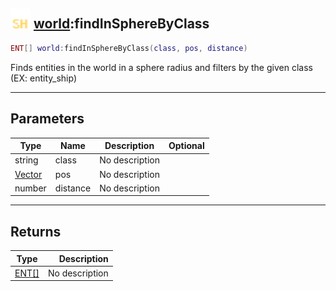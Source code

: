 ## <img src="../../.gitbook/assets/shared.png" width="32" height="32" /> [world](../world/README.md):findInSphereByClass

```lua
ENT[] world:findInSphereByClass(class, pos, distance)
```

Finds entities in the world in a sphere radius and filters by the given class (EX: entity_ship)

------
## Parameters

| Type   | Name | Description | Optional |
| ------ | ---- | ----------- | -------: |
| string | class | No description |  |
| [Vector](../vector/README.md) | pos | No description |  |
| number | distance | No description |  |


------
## Returns

| Type   | Description |
| ------ | ----------: |
| [ENT[]](../ent[]/README.md) | No description |

